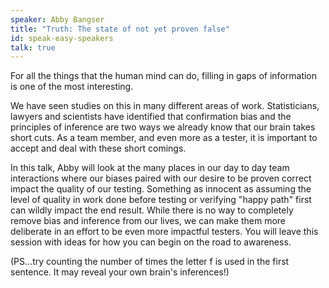 ```yaml
---
speaker: Abby Bangser
title: "Truth: The state of not yet proven false"
id: speak-easy-speakers
talk: true
---
```


For all the things that the human mind can do, filling in gaps of information is one of the most interesting.

We have seen studies on this in many different areas of work. Statisticians, lawyers and scientists have identified that confirmation bias and the principles of inference are two ways we already know that our brain takes short cuts. As a team member, and even more as a tester, it is important to accept and deal with these short comings.

In this talk, Abby will look at the many places in our day to day team interactions where our biases paired with our desire to be proven correct impact the quality of our testing. Something as innocent as assuming the level of quality in work done before testing or verifying "happy path" first can wildly impact the end result. While there is no way to completely remove bias and inference from our lives, we can make them more deliberate in an effort to be even more impactful testers. You will leave this session with ideas for how you can begin on the road to awareness.

(PS...try counting the number of times the letter f is used in the first sentence. It may reveal your own brain's inferences!) 
